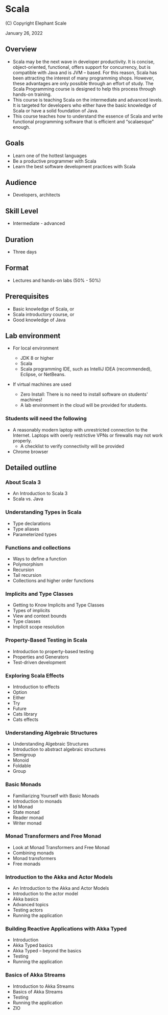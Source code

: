 # Scala

(C) Copyright Elephant Scale

January 26, 2022

## Overview
 
* Scala may be the next wave in developer productivity. It is concise, object-oriented, functional, offers support for concurrency, but is compatible with Java and is JVM – based. For this reason, Scala has been attracting the interest of many programming shops. However, these advantages are only possible through an effort of study. The Scala Programming course is designed to help this process through hands-on training.
* This course is teaching Scala on the intermediate and advanced levels. It is targeted for developers who either have the basic knowledge of Scala or have a solid foundation of Java.
* This course teaches how to understand the essence of Scala and write functional programming software that is efficient and “scalaesque” enough.

## Goals
* Learn one of the hottest languages
* Be a productive programmer with Scala
* Learn the best software development practices with Scala

## Audience

* Developers, architects

## Skill Level

* Intermediate - advanced

## Duration
* Three days

## Format
* Lectures and hands-on labs (50% - 50%)

## Prerequisites

* Basic knowledge of Scala, or
* Scala introductory course, or
* Good knowledge of Java

## Lab environment

* For local environment
  * JDK 8 or higher
  * Scala
  * Scala programming IDE, such as IntelliJ IDEA (recommended), Eclipse, or NetBeans.

* If virtual machines are used
  * Zero Install: There is no need to install software on students' machines!
  * A lab environment in the cloud will be provided for students.

### Students will need the following
* A reasonably modern laptop with unrestricted connection to the Internet. Laptops with overly restrictive VPNs or firewalls may not work properly.
    * A checklist to verify connectivity will be provided
* Chrome browser

## Detailed outline

### About Scala 3
* An Introduction to Scala 3
* Scala vs. Java

### Understanding Types in Scala
* Type declarations
* Type aliases
* Parameterized types

### Functions and collections
* Ways to define a function
* Polymorphism 
* Recursion
* Tail recursion
* Collections and higher order functions

### Implicits and Type Classes
* Getting to Know Implicits and Type Classes
* Types of implicits
* View and context bounds
* Type classes
* Implicit scope resolution

### Property-Based Testing in Scala
* Introduction to property-based testing
* Properties and Generators
* Test-driven development

### Exploring Scala Effects
* Introduction to effects
* Option
* Either
* Try
* Future
* Cats library
* Cats effects

### Understanding Algebraic Structures
* Understanding Algebraic Structures
* Introduction to abstract algebraic structures
* Semigroup
* Monoid
* Foldable
* Group

### Basic Monads
* Familiarizing Yourself with Basic Monads
* Introduction to monads
* Id Monad
* State monad
* Reader monad
* Writer monad

### Monad Transformers and Free Monad
* Look at Monad Transformers and Free Monad
* Combining monads
* Monad transformers
* Free monads

### Introduction to the Akka and Actor Models
* An Introduction to the Akka and Actor Models
* Introduction to the actor model
* Akka basics
* Advanced topics
* Testing actors
* Running the application

### Building Reactive Applications with Akka Typed
* Introduction
* Akka Typed basics
* Akka Typed – beyond the basics
* Testing
* Running the application

### Basics of Akka Streams
* Introduction to Akka Streams
* Basics of Akka Streams
* Testing
* Running the application
* ZIO
